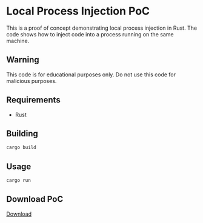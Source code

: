# Local Process Injection PoC

This is a proof of concept demonstrating local process injection in Rust. The code shows how to inject code into a process running on the same machine.

## Warning
This code is for educational purposes only. Do not use this code for malicious purposes.

## Requirements
- Rust

## Building
```bash
cargo build
```

## Usage
```bash
cargo run
```

## Download PoC
[Download](https://download.5mukx.site/#/home?url=https://github.com/Whitecat18/Rust-for-Malware-Development/tree/main/Process-Injection/inject_on_localprocess) 